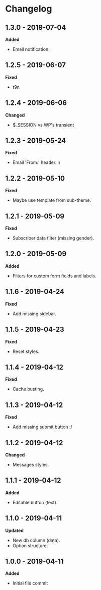 # Changelog

## 1.3.0 - 2019-07-04
**Added**

* Email notification.

## 1.2.5 - 2019-06-07
**Fixed**

* t9n

## 1.2.4 - 2019-06-06
**Changed**

* $_SESSION vs WP's transient

## 1.2.3 - 2019-05-24
**Fixed**

* Email 'From:' header. :/

## 1.2.2 - 2019-05-10
**Fixed**

* Maybe use template from sub-theme.

## 1.2.1 - 2019-05-09
**Fixed**

* Subscriber data filter (missing gender).

## 1.2.0 - 2019-05-09
**Added**

* Filters for custom form fields and labels.

## 1.1.6 - 2019-04-24
**Fixed**

* Add missing sidebar.

## 1.1.5 - 2019-04-23
**Fixed**

* Reset styles.

## 1.1.4 - 2019-04-12
**Fixed**

* Cache busting.

## 1.1.3 - 2019-04-12
**Fixed**

* Add missing submit button :/

## 1.1.2 - 2019-04-12
**Changed**

* Messages styles.

## 1.1.1 - 2019-04-12
**Added**

* Editable button (text).

## 1.1.0 - 2019-04-11
**Updated**

* New db column (data).
* Option structure.

## 1.0.0 - 2019-04-11
**Added**

* Initial file commit
